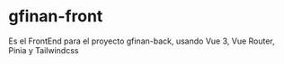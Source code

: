 # gfinan-front
Es el FrontEnd para el proyecto gfinan-back, usando Vue 3, Vue Router, Pinia y Tailwindcss
